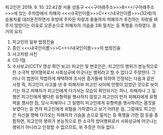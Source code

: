 피고인은 2019. 9. 10. 22:42경 서울 성동구 <<<구아래주소>>>B<<</구아래주소>>>에 있는 주차장에서 피해자 <<<내국인이름>>>C<<</내국인이름>>>(32세)의 승용차를 대리운전하면서 후방에 주차된 차량과 충돌하자 피해자가 후진하는 차량을 봐주지 않았다는 이유로 오른손으로 피해자의 가슴을 3회 밀치는 등 폭행을 가하였다. 증거의 요지
1. 피고인의 일부 법정진술
1. 증인 <<<내국인이름>>>C<<</내국인이름>>>의 법정진술
1. 사고차량 사진
1. CD 1점
1. 수사보고(CCTV 영상 확인 보고)
피고인 및 변호인은, 피고인의 행위가 본능적으로 한 소극적 방어행위로서 사회상규에 어긋나는 행위라고 할 수 없다고 주장한다.
그러나 이 법원이 적법하게 채택하여 조사한 증거들에 의하여 인정되는 다음과 같은 사정 즉, 피고인이 사고를 낸 후 피해자와 피고인 사이에 언쟁이 있었던 것으로 보이기는 하고 피해자가 피고인에게 다가서는 모습이 확인되기는 하나, 피해자나 그 일행은 피고인에게 별다른 유형력을 행사하지 않았고 피고인이 먼저 피해자에게 유형력을 행사한 점, 당시 피해자나 그 일행이 피고인에게 유형력을 행사하려는 몸짓을 보였다는 등 먼저 피고인에게 위협을 가하였다고 보기 어려운 점, 그럼에도 피고인은 자신을 향해 다가오는 피해자의 가슴을 손으로 밀치는 등 폭행을 가한 점 등을 종합하면, 피고인의 행위가 본능적으로 한 소극적 방어행위로서 사회상규에 어긋나는 행위가 아니라고 인정할 수 없으므로, 위 주장은 이유 없다.